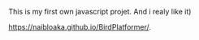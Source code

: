 This is my first own javascript projet. And i realy like it)

https://naibloaka.github.io/BirdPlatformer/.
